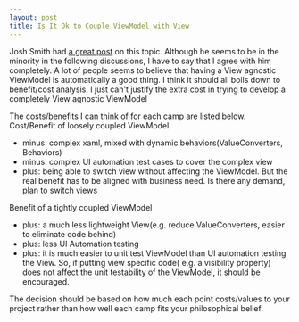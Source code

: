 ```yaml
---
layout: post
title: Is It Ok to Couple ViewModel with View
---
```

Josh Smith had <a href="https://groups.google.com/forum/#!topic/wpf-disciples/P-JwzRB_GE8">a great post</a> on this topic. Although he seems to be in the minority in the following discussions, I have to say that I agree with him completely. A lot of people seems to believe that having a View agnostic ViewModel is automatically a good thing. I think it should all boils down to benefit/cost analysis. I just can't justify the extra cost in trying to develop a completely View agnostic ViewModel

The costs/benefits I can think of for each camp are listed below.
Cost/Benefit of loosely coupled ViewModel


 - minus: complex xaml, mixed with dynamic behaviors(ValueConverters, Behaviors)
 - minus: complex UI automation test cases to cover the complex view
 - plus: being able to switch view without affecting the ViewModel. But the real benefit has to be aligned with business need. Is there any demand, plan to switch views


Benefit of a tightly coupled ViewModel


- plus: a much less lightweight View(e.g. reduce ValueConverters, easier to eliminate code behind)
- plus: less UI Automation testing 
- plus: it is much easier to unit test ViewModel than UI automation testing the View. So, if putting view specific code( e.g. a visibility property) does not affect the unit testability of the ViewModel, it should be encouraged.

The decision should be based on how much each point costs/values to your project rather than how well each camp fits your philosophical belief.  
